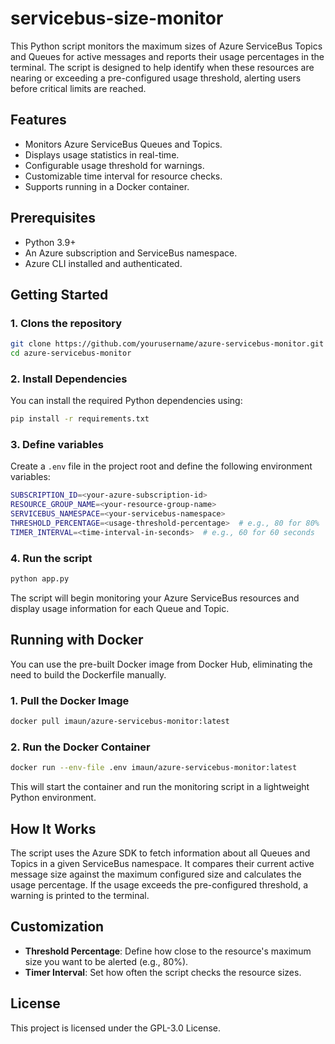 # servicebus-size-monitor
This Python script monitors the maximum sizes of Azure ServiceBus Topics and Queues for active messages and reports their usage percentages in the terminal. The script is designed to help identify when these resources are nearing or exceeding a pre-configured usage threshold, alerting users before critical limits are reached.

## Features
- Monitors Azure ServiceBus Queues and Topics.
- Displays usage statistics in real-time.
- Configurable usage threshold for warnings.
- Customizable time interval for resource checks.
- Supports running in a Docker container.

## Prerequisites
- Python 3.9+
- An Azure subscription and ServiceBus namespace.
- Azure CLI installed and authenticated.

## Getting Started
### 1. Clons the repository
```bash
git clone https://github.com/yourusername/azure-servicebus-monitor.git
cd azure-servicebus-monitor
```

### 2. Install Dependencies
You can install the required Python dependencies using:
```bash
pip install -r requirements.txt
```

### 3. Define variables
Create a `.env` file in the project root and define the following environment variables:

```bash
SUBSCRIPTION_ID=<your-azure-subscription-id>
RESOURCE_GROUP_NAME=<your-resource-group-name>
SERVICEBUS_NAMESPACE=<your-servicebus-namespace>
THRESHOLD_PERCENTAGE=<usage-threshold-percentage>  # e.g., 80 for 80%
TIMER_INTERVAL=<time-interval-in-seconds>  # e.g., 60 for 60 seconds
```

### 4. Run the script
```bash
python app.py
```
The script will begin monitoring your Azure ServiceBus resources and display usage information for each Queue and Topic.

## Running with Docker

You can use the pre-built Docker image from Docker Hub, eliminating the need to build the Dockerfile manually.

### 1. Pull the Docker Image
```bash
docker pull imaun/azure-servicebus-monitor:latest
```

### 2. Run the Docker Container
```bash
docker run --env-file .env imaun/azure-servicebus-monitor:latest
```
This will start the container and run the monitoring script in a lightweight Python environment.

## How It Works
The script uses the Azure SDK to fetch information about all Queues and Topics in a given ServiceBus namespace. It compares their current active message size against the maximum configured size and calculates the usage percentage. If the usage exceeds the pre-configured threshold, a warning is printed to the terminal.

## Customization

- **Threshold Percentage**: Define how close to the resource's maximum size you want to be alerted (e.g., 80%).
- **Timer Interval**: Set how often the script checks the resource sizes.

## License
This project is licensed under the GPL-3.0 License.

